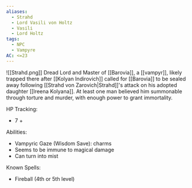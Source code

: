 ```yaml
---
aliases:
  - Strahd
  - Lord Vasili von Holtz
  - Vasili
  - Lord Holtz
tags:
  - NPC
  - Vampyre
AC: <=23
---
```

![[Strahd.png]]
Dread Lord and Master of [[Barovia]], a [[vampyr]], likely trapped there after [[Kolyan Indirovich]] called for [[Barovia]] to be sealed away following [[Strahd von Zarovich|Strahd]]'s attack on his adopted daughter [[Ireena Kolyana]]. At least one man believed him summonable through torture and murder, with enough power to grant immortality.

HP Tracking:
- 7 + 

Abilities:
- Vampyric Gaze (Wisdom Save): charms
- Seems to be immune to magical damage
- Can turn into mist

Known Spells:
- Fireball (4th or 5th level)
